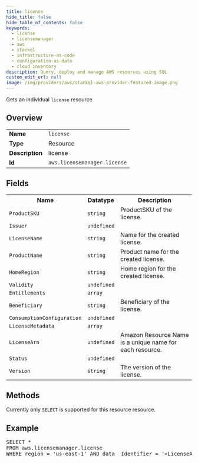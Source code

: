 ```yaml
---
title: license
hide_title: false
hide_table_of_contents: false
keywords:
  - license
  - licensemanager
  - aws
  - stackql
  - infrastructure-as-code
  - configuration-as-data
  - cloud inventory
description: Query, deploy and manage AWS resources using SQL
custom_edit_url: null
image: /img/providers/aws/stackql-aws-provider-featured-image.png
---
```

Gets an individual <code>license</code> resource

## Overview
<table><tbody>
<tr><td><b>Name</b></td><td><code>license</code></td></tr>
<tr><td><b>Type</b></td><td>Resource</td></tr>
<tr><td><b>Description</b></td><td>license</td></tr>
<tr><td><b>Id</b></td><td><code>aws.licensemanager.license</code></td></tr>
</tbody></table>

## Fields
<table><tbody>
<tr><th>Name</th><th>Datatype</th><th>Description</th></tr>
<tr><td><code>ProductSKU</code></td><td><code>string</code></td><td>ProductSKU of the license.</td></tr>
<tr><td><code>Issuer</code></td><td><code>undefined</code></td><td></td></tr>
<tr><td><code>LicenseName</code></td><td><code>string</code></td><td>Name for the created license.</td></tr>
<tr><td><code>ProductName</code></td><td><code>string</code></td><td>Product name for the created license.</td></tr>
<tr><td><code>HomeRegion</code></td><td><code>string</code></td><td>Home region for the created license.</td></tr>
<tr><td><code>Validity</code></td><td><code>undefined</code></td><td></td></tr>
<tr><td><code>Entitlements</code></td><td><code>array</code></td><td></td></tr>
<tr><td><code>Beneficiary</code></td><td><code>string</code></td><td>Beneficiary of the license.</td></tr>
<tr><td><code>ConsumptionConfiguration</code></td><td><code>undefined</code></td><td></td></tr>
<tr><td><code>LicenseMetadata</code></td><td><code>array</code></td><td></td></tr>
<tr><td><code>LicenseArn</code></td><td><code>undefined</code></td><td>Amazon Resource Name is a unique name for each resource.</td></tr>
<tr><td><code>Status</code></td><td><code>undefined</code></td><td></td></tr>
<tr><td><code>Version</code></td><td><code>string</code></td><td>The version of the license.</td></tr>

</tbody></table>

## Methods
Currently only <code>SELECT</code> is supported for this resource resource.

## Example
<pre>
SELECT * 
FROM aws.licensemanager.license
WHERE region = 'us-east-1' AND data__Identifier = '&lt;LicenseArn&gt;'
</pre>
